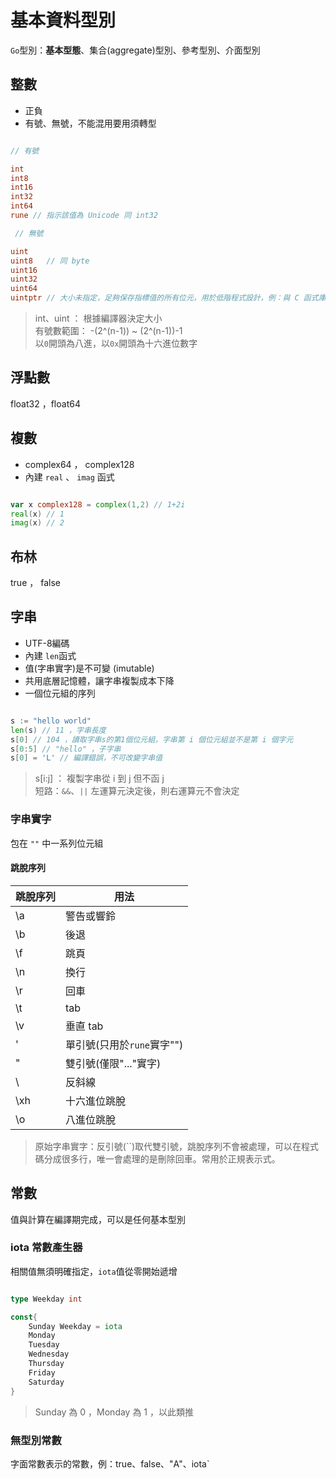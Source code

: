 # 基本資料型別

`Go`型別：**基本型態**、集合(aggregate)型別、參考型別、介面型別

## 整數

* 正負
* 有號、無號，不能混用要用須轉型

```go

// 有號

int     
int8    
int16   
int32   
int64   
rune // 指示該值為 Unicode 同 int32

 // 無號

uint    
uint8   // 同 byte 
uint16  
uint32  
uint64  
uintptr // 大小未指定，足夠保存指標值的所有位元，用於低階程式設計，例：與 C 函式庫介接 

```

> int、uint ： 根據編譯器決定大小 <br>
> 有號數範圍： -(2^(n-1)) ~ (2^(n-1))-1 <br>
> 以`0`開頭為八進，以`0x`開頭為十六進位數字 

## 浮點數

 float32 ，float64

## 複數

* complex64 ， complex128
* 內建 `real` 、 `imag` 函式

```go

var x complex128 = complex(1,2) // 1+2i
real(x) // 1
imag(x) // 2

```

## 布林

 true ， false 

## 字串

* UTF-8編碼
* 內建 `len`函式
* 值(字串實字)是不可變 (imutable)
* 共用底層記憶體，讓字串複製成本下降
* 一個位元組的序列


```go

s := "hello world"
len(s) // 11 ，字串長度
s[0] // 104 ，讀取字串s的第1個位元組，字串第 i 個位元組並不是第 i 個字元
s[0:5] // "hello" ，子字串
s[0] = 'L' // 編譯錯誤，不可改變字串值 

```

> s[i:j] ： 複製字串從 i 到 j 但不函 j <br>
> 短路：`&&`、`||` 左運算元決定後，則右運算元不會決定

### 字串實字

包在 `""` 中一系列位元組

#### 跳脫序列


| 跳脫序列 | 用法 |
| ---------|---------- |
| \a  | 警告或響鈴 |
| \b  | 後退 |
| \f  | 跳頁 |
| \n  | 換行 | 
| \r  | 回車 |
| \t  | tab |
| \v  | 垂直 tab |
| \'  | 單引號(只用於`rune`實字"\") |
| \"  | 雙引號(僅限"..."實字) |
| \\  | 反斜線 |
| \xh | 十六進位跳脫 |
| \o  | 八進位跳脫 |

> 原始字串實字：反引號(``)取代雙引號，跳脫序列不會被處理，可以在程式碼分成很多行，唯一會處理的是刪除回車。常用於正規表示式。

## 常數

值與計算在編譯期完成，可以是任何基本型別

### iota 常數產生器

相關值無須明確指定，`iota`值從零開始遞增

```go

type Weekday int

const{
    Sunday Weekday = iota
    Monday 
    Tuesday
    Wednesday
    Thursday
    Friday
    Saturday
}

```

> Sunday 為 0 ，Monday 為 1 ，以此類推

### 無型別常數

字面常數表示的常數，例：true、false、"A"、iota`